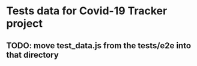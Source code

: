 # Tests data for Covid-19 Tracker project

## TODO: move test_data.js from the tests/e2e into that directory